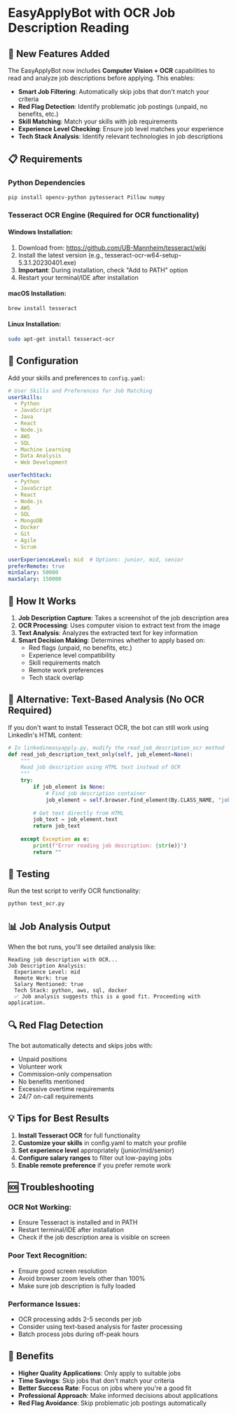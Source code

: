 # EasyApplyBot with OCR Job Description Reading

## 🚀 New Features Added

The EasyApplyBot now includes **Computer Vision + OCR** capabilities to read and analyze job descriptions before applying. This enables:

- **Smart Job Filtering**: Automatically skip jobs that don't match your criteria
- **Red Flag Detection**: Identify problematic job postings (unpaid, no benefits, etc.)
- **Skill Matching**: Match your skills with job requirements
- **Experience Level Checking**: Ensure job level matches your experience
- **Tech Stack Analysis**: Identify relevant technologies in job descriptions

## 📋 Requirements

### Python Dependencies
```bash
pip install opencv-python pytesseract Pillow numpy
```

### Tesseract OCR Engine (Required for OCR functionality)

#### Windows Installation:
1. Download from: https://github.com/UB-Mannheim/tesseract/wiki
2. Install the latest version (e.g., tesseract-ocr-w64-setup-5.3.1.20230401.exe)
3. **Important**: During installation, check "Add to PATH" option
4. Restart your terminal/IDE after installation

#### macOS Installation:
```bash
brew install tesseract
```

#### Linux Installation:
```bash
sudo apt-get install tesseract-ocr
```

## 🔧 Configuration

Add your skills and preferences to `config.yaml`:

```yaml
# User Skills and Preferences for Job Matching
userSkills:
  - Python
  - JavaScript
  - Java
  - React
  - Node.js
  - AWS
  - SQL
  - Machine Learning
  - Data Analysis
  - Web Development

userTechStack:
  - Python
  - JavaScript
  - React
  - Node.js
  - AWS
  - SQL
  - MongoDB
  - Docker
  - Git
  - Agile
  - Scrum

userExperienceLevel: mid  # Options: junior, mid, senior
preferRemote: true
minSalary: 50000
maxSalary: 150000
```

## 🎯 How It Works

1. **Job Description Capture**: Takes a screenshot of the job description area
2. **OCR Processing**: Uses computer vision to extract text from the image
3. **Text Analysis**: Analyzes the extracted text for key information
4. **Smart Decision Making**: Determines whether to apply based on:
   - Red flags (unpaid, no benefits, etc.)
   - Experience level compatibility
   - Skill requirements match
   - Remote work preferences
   - Tech stack overlap

## 🚨 Alternative: Text-Based Analysis (No OCR Required)

If you don't want to install Tesseract OCR, the bot can still work using LinkedIn's HTML content:

```python
# In linkedineasyapply.py, modify the read_job_description_ocr method
def read_job_description_text_only(self, job_element=None):
    """
    Read job description using HTML text instead of OCR
    """
    try:
        if job_element is None:
            # Find job description container
            job_element = self.browser.find_element(By.CLASS_NAME, "jobs-search__job-details--container")
        
        # Get text directly from HTML
        job_text = job_element.text
        return job_text
        
    except Exception as e:
        print(f"Error reading job description: {str(e)}")
        return ""
```

## 🧪 Testing

Run the test script to verify OCR functionality:

```bash
python test_ocr.py
```

## 📊 Job Analysis Output

When the bot runs, you'll see detailed analysis like:

```
Reading job description with OCR...
Job Description Analysis:
  Experience Level: mid
  Remote Work: true
  Salary Mentioned: true
  Tech Stack: python, aws, sql, docker
  ✅ Job analysis suggests this is a good fit. Proceeding with application.
```

## 🔍 Red Flag Detection

The bot automatically detects and skips jobs with:
- Unpaid positions
- Volunteer work
- Commission-only compensation
- No benefits mentioned
- Excessive overtime requirements
- 24/7 on-call requirements

## 💡 Tips for Best Results

1. **Install Tesseract OCR** for full functionality
2. **Customize your skills** in config.yaml to match your profile
3. **Set experience level** appropriately (junior/mid/senior)
4. **Configure salary ranges** to filter out low-paying jobs
5. **Enable remote preference** if you prefer remote work

## 🆘 Troubleshooting

### OCR Not Working:
- Ensure Tesseract is installed and in PATH
- Restart terminal/IDE after installation
- Check if the job description area is visible on screen

### Poor Text Recognition:
- Ensure good screen resolution
- Avoid browser zoom levels other than 100%
- Make sure job description is fully loaded

### Performance Issues:
- OCR processing adds 2-5 seconds per job
- Consider using text-based analysis for faster processing
- Batch process jobs during off-peak hours

## 🎉 Benefits

- **Higher Quality Applications**: Only apply to suitable jobs
- **Time Savings**: Skip jobs that don't match your criteria
- **Better Success Rate**: Focus on jobs where you're a good fit
- **Professional Approach**: Make informed decisions about applications
- **Red Flag Avoidance**: Skip problematic job postings automatically
